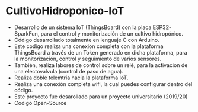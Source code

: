 # CultivoHidroponico-IoT

- Desarrollo de un sistema IoT (ThingsBoard) con la placa ESP32-SparkFun, para el control y monitorización de un cultivo hidropónico. 
- Código desarrollado totalmente en lenguaje C con Arduino. 
- Este codigo realiza una conexion completa con la plataforma ThingsBoard a través de un Token generado en dicha plataforma, para la monitorización, control y seguimiento
  de varios sensores. 
- También, realiza labores de control sobre un relé, para la activacion de una electovalvula (control de paso de agua). 
- Realiza doble telemtria hacia la plataforma IoT. 
- Realiza una conexión completa wifi, la cual puedes configurar dentro del código. 
- Este proyecto fue desarollado para un proyecto universitario (2019/20)
- Codigo Open-Source 
